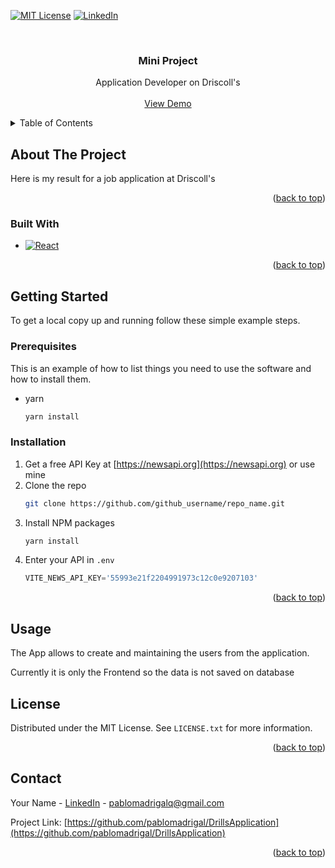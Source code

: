 <a name="readme-top"></a>

[![MIT License][license-shield]][license-url]
[![LinkedIn][linkedin-shield]][linkedin-url]


<br />


<h3 align="center">Mini Project</h3>

  <p align="center">
      Application Developer on Driscoll's
    <br />
    <br />
    <a href="https://github.com/github_username/repo_name">View Demo</a>
  </p>
</div>



<!-- TABLE OF CONTENTS -->
<details>
  <summary>Table of Contents</summary>
  <ol>
    <li>
      <a href="#about-the-project">About The Project</a>
      <ul>
        <li><a href="#built-with">Built With</a></li>
      </ul>
    </li>
    <li>
      <a href="#getting-started">Getting Started</a>
      <ul>
        <li><a href="#prerequisites">Prerequisites</a></li>
        <li><a href="#installation">Installation</a></li>
      </ul>
    </li>
    <li><a href="#usage">Usage</a></li>
    <li><a href="#license">License</a></li>
    <li><a href="#contact">Contact</a></li>
    <li><a href="#acknowledgments">Acknowledgments</a></li>
  </ol>
</details>



<!-- ABOUT THE PROJECT -->
## About The Project

Here is my result for a job application at Driscoll's

<p align="right">(<a href="#readme-top">back to top</a>)</p>



### Built With

* [![React][React.js]][React-url]



<p align="right">(<a href="#readme-top">back to top</a>)</p>



<!-- GETTING STARTED -->
## Getting Started

To get a local copy up and running follow these simple example steps.

### Prerequisites

This is an example of how to list things you need to use the software and how to install them.
* yarn
  ```sh
  yarn install
  ```

### Installation

1. Get a free API Key at [https://newsapi.org](https://newsapi.org) or use mine
2. Clone the repo
   ```sh
   git clone https://github.com/github_username/repo_name.git
   ```
3. Install NPM packages
   ```sh
   yarn install
   ```
4. Enter your API in `.env`
   ```js
   VITE_NEWS_API_KEY='55993e21f2204991973c12c0e9207103'
   ```

<p align="right">(<a href="#readme-top">back to top</a>)</p>


## Usage

The App allows to create and maintaining the users from the application.

Currently it is only the Frontend so the data is not saved on database


<!-- LICENSE -->
## License

Distributed under the MIT License. See `LICENSE.txt` for more information.

<p align="right">(<a href="#readme-top">back to top</a>)</p>



<!-- CONTACT -->
## Contact

Your Name - [LinkedIn](https://www.linkedin.com/in/pablomadrigal/) - pablomadrigalq@gmail.com

Project Link: [https://github.com/pablomadrigal/DrillsApplication](https://github.com/pablomadrigal/DrillsApplication)

<p align="right">(<a href="#readme-top">back to top</a>)</p>


[license-shield]: https://img.shields.io/github/license/github_username/repo_name.svg?style=for-the-badge
[license-url]: https://github.com/pablomadrigal/DrillsApplication/blob/main/LICENSE.txt
[linkedin-shield]: https://img.shields.io/badge/-LinkedIn-black.svg?style=for-the-badge&logo=linkedin&colorB=555
[linkedin-url]: https://www.linkedin.com/in/pablomadrigal/
[React.js]: https://img.shields.io/badge/React-20232A?style=for-the-badge&logo=react&logoColor=61DAFB
[React-url]: https://reactjs.org/

[MUI.js]: https://avatars.githubusercontent.com/u/33663932?s=280&v=4
[Mui-url]: https://mui.com/
